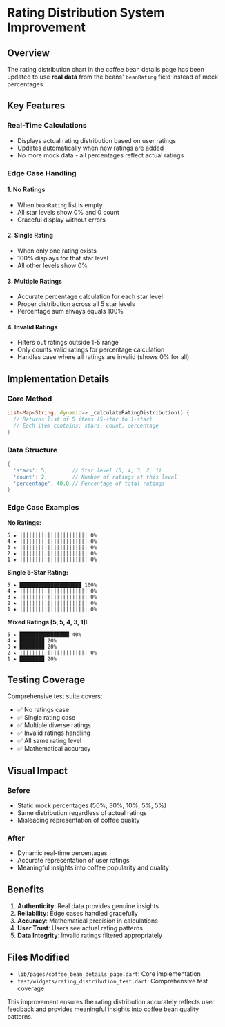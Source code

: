 # Rating Distribution System Improvement

## Overview
The rating distribution chart in the coffee bean details page has been updated to use **real data** from the beans' `beanRating` field instead of mock percentages.

## Key Features

### Real-Time Calculations
- Displays actual rating distribution based on user ratings
- Updates automatically when new ratings are added
- No more mock data - all percentages reflect actual ratings

### Edge Case Handling

#### 1. No Ratings
- When `beanRating` list is empty
- All star levels show 0% and 0 count
- Graceful display without errors

#### 2. Single Rating
- When only one rating exists
- 100% displays for that star level
- All other levels show 0%

#### 3. Multiple Ratings
- Accurate percentage calculation for each star level
- Proper distribution across all 5 star levels
- Percentage sum always equals 100%

#### 4. Invalid Ratings
- Filters out ratings outside 1-5 range
- Only counts valid ratings for percentage calculation
- Handles case where all ratings are invalid (shows 0% for all)

## Implementation Details

### Core Method
```dart
List<Map<String, dynamic>> _calculateRatingDistribution() {
  // Returns list of 5 items (5-star to 1-star)
  // Each item contains: stars, count, percentage
}
```

### Data Structure
```dart
{
  'stars': 5,        // Star level (5, 4, 3, 2, 1)
  'count': 2,        // Number of ratings at this level
  'percentage': 40.0 // Percentage of total ratings
}
```

### Edge Case Examples

**No Ratings:**
```
5 ★ |||||||||||||||||||||| 0%
4 ★ |||||||||||||||||||||| 0% 
3 ★ |||||||||||||||||||||| 0%
2 ★ |||||||||||||||||||||| 0%
1 ★ |||||||||||||||||||||| 0%
```

**Single 5-Star Rating:**
```
5 ★ ████████████████████ 100%
4 ★ |||||||||||||||||||||| 0%
3 ★ |||||||||||||||||||||| 0%
2 ★ |||||||||||||||||||||| 0%
1 ★ |||||||||||||||||||||| 0%
```

**Mixed Ratings [5, 5, 4, 3, 1]:**
```
5 ★ ████████████████ 40%
4 ★ ████████ 20%
3 ★ ████████ 20%
2 ★ |||||||||||||||||||||| 0%
1 ★ ████████ 20%
```

## Testing Coverage

Comprehensive test suite covers:
- ✅ No ratings case
- ✅ Single rating case  
- ✅ Multiple diverse ratings
- ✅ Invalid ratings handling
- ✅ All same rating level
- ✅ Mathematical accuracy

## Visual Impact

### Before
- Static mock percentages (50%, 30%, 10%, 5%, 5%)
- Same distribution regardless of actual ratings
- Misleading representation of coffee quality

### After  
- Dynamic real-time percentages
- Accurate representation of user ratings
- Meaningful insights into coffee popularity and quality

## Benefits

1. **Authenticity**: Real data provides genuine insights
2. **Reliability**: Edge cases handled gracefully 
3. **Accuracy**: Mathematical precision in calculations
4. **User Trust**: Users see actual rating patterns
5. **Data Integrity**: Invalid ratings filtered appropriately

## Files Modified

- `lib/pages/coffee_bean_details_page.dart`: Core implementation
- `test/widgets/rating_distribution_test.dart`: Comprehensive test coverage

This improvement ensures the rating distribution accurately reflects user feedback and provides meaningful insights into coffee bean quality patterns. 